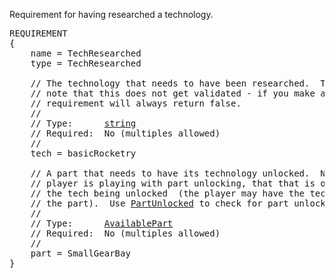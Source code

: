 Requirement for having researched a technology.

<pre>
REQUIREMENT
{
    name = TechResearched
    type = TechResearched

    // The technology that needs to have been researched.  Take special
    // note that this does not get validated - if you make a typo, the
    // requirement will always return false.
    //
    // Type:      <a href="String-Type">string</a>
    // Required:  No (multiples allowed)
    //
    tech = basicRocketry

    // A part that needs to have its technology unlocked.  Note that if the
    // player is playing with part unlocking, that that is only checking for
    // the tech being unlocked  (the player may have the technology, but not
    // the part).  Use <a href=PartUnlocked-Requirement>PartUnlocked</a> to check for part unlocking.
    //
    // Type:      <a href="AvailablePart-Type">AvailablePart</a>
    // Required:  No (multiples allowed)
    //
    part = SmallGearBay
}
</pre>
